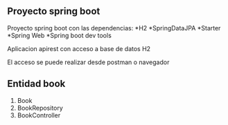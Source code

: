 ## Proyecto spring boot

Proyecto spring boot con las dependencias:
*H2
*SpringDataJPA
*Starter
*Spring Web
*Spring boot dev tools

Aplicacion apirest con acceso a base de datos H2    

El acceso se puede realizar desde postman o navegador 

## Entidad book

1.  Book
2.  BookRepository
3.  BookController